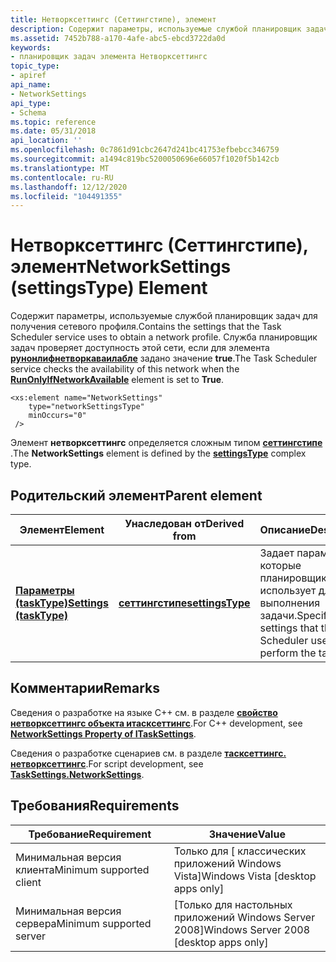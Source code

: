 ```yaml
---
title: Нетворксеттингс (Сеттингстипе), элемент
description: Содержит параметры, используемые службой планировщик задач для получения сетевого профиля. Служба планировщик задач проверяет доступность этой сети, если для элемента Рунонлифнетворкаваилабле задано значение true.
ms.assetid: 7452b788-a170-4afe-abc5-ebcd3722da0d
keywords:
- планировщик задач элемента Нетворксеттингс
topic_type:
- apiref
api_name:
- NetworkSettings
api_type:
- Schema
ms.topic: reference
ms.date: 05/31/2018
api_location: ''
ms.openlocfilehash: 0c7861d91cbc2647d241bc41753efbebcc346759
ms.sourcegitcommit: a1494c819bc5200050696e66057f1020f5b142cb
ms.translationtype: MT
ms.contentlocale: ru-RU
ms.lasthandoff: 12/12/2020
ms.locfileid: "104491355"
---
```

# <a name="networksettings-settingstype-element"></a><span data-ttu-id="a6ad6-105">Нетворксеттингс (Сеттингстипе), элемент</span><span class="sxs-lookup"><span data-stu-id="a6ad6-105">NetworkSettings (settingsType) Element</span></span>

<span data-ttu-id="a6ad6-106">Содержит параметры, используемые службой планировщик задач для получения сетевого профиля.</span><span class="sxs-lookup"><span data-stu-id="a6ad6-106">Contains the settings that the Task Scheduler service uses to obtain a network profile.</span></span> <span data-ttu-id="a6ad6-107">Служба планировщик задач проверяет доступность этой сети, если для элемента [**рунонлифнетворкаваилабле**](taskschedulerschema-runonlyifnetworkavailable-settingstype-element.md) задано значение **true**.</span><span class="sxs-lookup"><span data-stu-id="a6ad6-107">The Task Scheduler service checks the availability of this network when the [**RunOnlyIfNetworkAvailable**](taskschedulerschema-runonlyifnetworkavailable-settingstype-element.md) element is set to **True**.</span></span>

``` syntax
<xs:element name="NetworkSettings"
    type="networkSettingsType"
    minOccurs="0"
 />
```

<span data-ttu-id="a6ad6-108">Элемент **нетворксеттингс** определяется сложным типом [**сеттингстипе**](taskschedulerschema-settingstype-complextype.md) .</span><span class="sxs-lookup"><span data-stu-id="a6ad6-108">The **NetworkSettings** element is defined by the [**settingsType**](taskschedulerschema-settingstype-complextype.md) complex type.</span></span>

## <a name="parent-element"></a><span data-ttu-id="a6ad6-109">Родительский элемент</span><span class="sxs-lookup"><span data-stu-id="a6ad6-109">Parent element</span></span>



| <span data-ttu-id="a6ad6-110">Элемент</span><span class="sxs-lookup"><span data-stu-id="a6ad6-110">Element</span></span>                                                                      | <span data-ttu-id="a6ad6-111">Унаследован от</span><span class="sxs-lookup"><span data-stu-id="a6ad6-111">Derived from</span></span>                                                         | <span data-ttu-id="a6ad6-112">Описание</span><span class="sxs-lookup"><span data-stu-id="a6ad6-112">Description</span></span>                                                                         |
|------------------------------------------------------------------------------|----------------------------------------------------------------------|-------------------------------------------------------------------------------------|
| [<span data-ttu-id="a6ad6-113">**Параметры (taskType)**</span><span class="sxs-lookup"><span data-stu-id="a6ad6-113">**Settings (taskType)**</span></span>](taskschedulerschema-settings-tasktype-element.md) | [<span data-ttu-id="a6ad6-114">**сеттингстипе**</span><span class="sxs-lookup"><span data-stu-id="a6ad6-114">**settingsType**</span></span>](taskschedulerschema-settingstype-complextype.md) | <span data-ttu-id="a6ad6-115">Задает параметры, которые планировщик задач использует для выполнения задачи.</span><span class="sxs-lookup"><span data-stu-id="a6ad6-115">Specifies the settings that the Task Scheduler uses to perform the task.</span></span><br/> |



## <a name="remarks"></a><span data-ttu-id="a6ad6-116">Комментарии</span><span class="sxs-lookup"><span data-stu-id="a6ad6-116">Remarks</span></span>

<span data-ttu-id="a6ad6-117">Сведения о разработке на языке C++ см. в разделе [**свойство нетворксеттингс объекта итасксеттингс**](/windows/desktop/api/taskschd/nf-taskschd-itasksettings-get_networksettings).</span><span class="sxs-lookup"><span data-stu-id="a6ad6-117">For C++ development, see [**NetworkSettings Property of ITaskSettings**](/windows/desktop/api/taskschd/nf-taskschd-itasksettings-get_networksettings).</span></span>

<span data-ttu-id="a6ad6-118">Сведения о разработке сценариев см. в разделе [**тасксеттингс. нетворксеттингс**](tasksettings-networksettings.md).</span><span class="sxs-lookup"><span data-stu-id="a6ad6-118">For script development, see [**TaskSettings.NetworkSettings**](tasksettings-networksettings.md).</span></span>

## <a name="requirements"></a><span data-ttu-id="a6ad6-119">Требования</span><span class="sxs-lookup"><span data-stu-id="a6ad6-119">Requirements</span></span>



| <span data-ttu-id="a6ad6-120">Требование</span><span class="sxs-lookup"><span data-stu-id="a6ad6-120">Requirement</span></span> | <span data-ttu-id="a6ad6-121">Значение</span><span class="sxs-lookup"><span data-stu-id="a6ad6-121">Value</span></span> |
|-------------------------------------|------------------------------------------------------|
| <span data-ttu-id="a6ad6-122">Минимальная версия клиента</span><span class="sxs-lookup"><span data-stu-id="a6ad6-122">Minimum supported client</span></span><br/> | <span data-ttu-id="a6ad6-123">Только для \[ классических приложений Windows Vista\]</span><span class="sxs-lookup"><span data-stu-id="a6ad6-123">Windows Vista \[desktop apps only\]</span></span><br/>       |
| <span data-ttu-id="a6ad6-124">Минимальная версия сервера</span><span class="sxs-lookup"><span data-stu-id="a6ad6-124">Minimum supported server</span></span><br/> | <span data-ttu-id="a6ad6-125">\[Только для настольных приложений Windows Server 2008\]</span><span class="sxs-lookup"><span data-stu-id="a6ad6-125">Windows Server 2008 \[desktop apps only\]</span></span><br/> |



 

 





